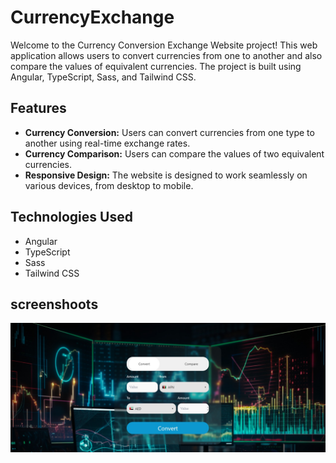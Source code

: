 # CurrencyExchange

Welcome to the Currency Conversion Exchange Website project! This web application allows users to convert currencies from one to another and also compare the values of equivalent currencies. The project is built using Angular, TypeScript, Sass, and Tailwind CSS.

## Features

- **Currency Conversion:** Users can convert currencies from one type to another using real-time exchange rates.
- **Currency Comparison:** Users can compare the values of two equivalent currencies.
- **Responsive Design:** The website is designed to work seamlessly on various devices, from desktop to mobile.

## Technologies Used

- Angular
- TypeScript
- Sass
- Tailwind CSS

## screenshoots
![Convert Page](src/assets/What.jpeg)
